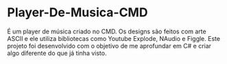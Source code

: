 # Player-De-Musica-CMD
É um player de música criado no CMD. Os designs são feitos com arte ASCII e ele utiliza bibliotecas como Youtube Explode, NAudio e Figgle. Este projeto foi desenvolvido com o objetivo de me aprofundar em C# e criar algo diferente do que já tinha visto.
